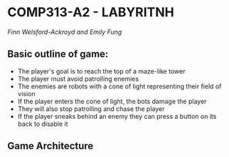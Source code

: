 # COMP313-A2 - LABYRITNH
*Finn Welsford-Ackroyd and Emily Fung*

## Basic outline of game:  
* The player's goal is to reach the top of a maze-like tower
* The player must avoid patrolling enemies
* The enemies are robots with a cone of light representing their field of vision
* If the player enters the cone of light, the bots damage the player
* They will also stop patrolling and chase the player
* If the player sneaks behind an enemy they can press a button on its back to disable it

## Game Architecture
